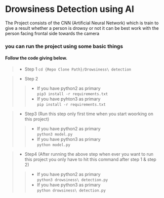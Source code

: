 # Drowsiness Detection using AI
The Project consists of the CNN (Artificial Neural Network) which is train to give a result whether a person is drowsy or not it can be best work with the person facing frontal side towards the camera<br/>

### you can run the project using some basic things

#### Follow the code giving below.
>* Step 1
	`cd {Repo Clone Path}/Drowsiness\ detection`

>* Step 2
>>* If you have python2 as primary<br/>
	`pip3 install -r requirements.txt`
>>* If you have pyhton3 as primary<br/>
	`pip install -r requirements.txt`

>* Step3 (Run this step only first time when you start woorking on this project)
>>* If you have python2 as primary<br/>
	`python3 model.py`
>>* If you have python3 as primary<br/>
	`python model.py`

>* Step4 (After running the above step when ever you want to run this project you only have to hit this command after step 1 & step 2)
>>* If you have python2 as primary<br/>
	`python3 drowsiness\ detection.py`
>>* If you have python3 as primary<br/>
	`python drowsiness\ detection.py`

